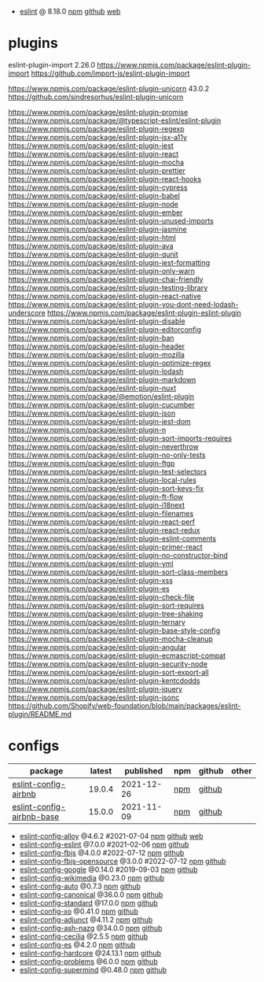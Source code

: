 - [eslint](./eslint.md)
  @ 8.18.0
  [npm](https://www.npmjs.com/package/eslint)
  [github](https://github.com/eslint/eslint)
  [web](https://eslint.org/)

# plugins

eslint-plugin-import
2.26.0
https://www.npmjs.com/package/eslint-plugin-import
https://github.com/import-js/eslint-plugin-import

https://www.npmjs.com/package/eslint-plugin-unicorn
43.0.2
https://github.com/sindresorhus/eslint-plugin-unicorn

https://www.npmjs.com/package/eslint-plugin-promise
https://www.npmjs.com/package/@typescript-eslint/eslint-plugin
https://www.npmjs.com/package/eslint-plugin-regexp
https://www.npmjs.com/package/eslint-plugin-jsx-a11y
https://www.npmjs.com/package/eslint-plugin-jest
https://www.npmjs.com/package/eslint-plugin-react
https://www.npmjs.com/package/eslint-plugin-mocha
https://www.npmjs.com/package/eslint-plugin-prettier
https://www.npmjs.com/package/eslint-plugin-react-hooks
https://www.npmjs.com/package/eslint-plugin-cypress
https://www.npmjs.com/package/eslint-plugin-babel
https://www.npmjs.com/package/eslint-plugin-node
https://www.npmjs.com/package/eslint-plugin-ember
https://www.npmjs.com/package/eslint-plugin-unused-imports
https://www.npmjs.com/package/eslint-plugin-jasmine
https://www.npmjs.com/package/eslint-plugin-html
https://www.npmjs.com/package/eslint-plugin-ava
https://www.npmjs.com/package/eslint-plugin-qunit
https://www.npmjs.com/package/eslint-plugin-jest-formatting
https://www.npmjs.com/package/eslint-plugin-only-warn
https://www.npmjs.com/package/eslint-plugin-chai-friendly
https://www.npmjs.com/package/eslint-plugin-testing-library
https://www.npmjs.com/package/eslint-plugin-react-native
https://www.npmjs.com/package/eslint-plugin-you-dont-need-lodash-underscore
https://www.npmjs.com/package/eslint-plugin-eslint-plugin
https://www.npmjs.com/package/eslint-plugin-disable
https://www.npmjs.com/package/eslint-plugin-editorconfig
https://www.npmjs.com/package/eslint-plugin-ban
https://www.npmjs.com/package/eslint-plugin-header
https://www.npmjs.com/package/eslint-plugin-mozilla
https://www.npmjs.com/package/eslint-plugin-optimize-regex
https://www.npmjs.com/package/eslint-plugin-lodash
https://www.npmjs.com/package/eslint-plugin-markdown
https://www.npmjs.com/package/eslint-plugin-nuxt
https://www.npmjs.com/package/@emotion/eslint-plugin
https://www.npmjs.com/package/eslint-plugin-cucumber
https://www.npmjs.com/package/eslint-plugin-json
https://www.npmjs.com/package/eslint-plugin-jest-dom
https://www.npmjs.com/package/eslint-plugin-n
https://www.npmjs.com/package/eslint-plugin-sort-imports-requires
https://www.npmjs.com/package/eslint-plugin-neverthrow
https://www.npmjs.com/package/eslint-plugin-no-only-tests
https://www.npmjs.com/package/eslint-plugin-ftgp
https://www.npmjs.com/package/eslint-plugin-test-selectors
https://www.npmjs.com/package/eslint-plugin-local-rules
https://www.npmjs.com/package/eslint-plugin-sort-keys-fix
https://www.npmjs.com/package/eslint-plugin-ft-flow
https://www.npmjs.com/package/eslint-plugin-i18next
https://www.npmjs.com/package/eslint-plugin-filenames
https://www.npmjs.com/package/eslint-plugin-react-perf
https://www.npmjs.com/package/eslint-plugin-react-redux
https://www.npmjs.com/package/eslint-plugin-eslint-comments
https://www.npmjs.com/package/eslint-plugin-primer-react
https://www.npmjs.com/package/eslint-plugin-no-constructor-bind
https://www.npmjs.com/package/eslint-plugin-yml
https://www.npmjs.com/package/eslint-plugin-sort-class-members
https://www.npmjs.com/package/eslint-plugin-xss
https://www.npmjs.com/package/eslint-plugin-es
https://www.npmjs.com/package/eslint-plugin-check-file
https://www.npmjs.com/package/eslint-plugin-sort-requires
https://www.npmjs.com/package/eslint-plugin-tree-shaking
https://www.npmjs.com/package/eslint-plugin-ternary
https://www.npmjs.com/package/eslint-plugin-base-style-config
https://www.npmjs.com/package/eslint-plugin-mocha-cleanup
https://www.npmjs.com/package/eslint-plugin-angular
https://www.npmjs.com/package/eslint-plugin-ecmascript-compat
https://www.npmjs.com/package/eslint-plugin-security-node
https://www.npmjs.com/package/eslint-plugin-sort-export-all
https://www.npmjs.com/package/eslint-plugin-kentcdodds
https://www.npmjs.com/package/eslint-plugin-jquery
https://www.npmjs.com/package/eslint-plugin-jsonc
https://github.com/Shopify/web-foundation/blob/main/packages/eslint-plugin/README.md

# configs

|package|latest|published|npm|github|other|
|---|---|---|---|---|---|
|[eslint-config-airbnb](./eslint-config-airbnb/index.md)|19.0.4|2021-12-26|[npm](https://www.npmjs.com/package/eslint-config-airbnb)|[github](https://github.com/airbnb/javascript/tree/master/packages/eslint-config-airbnb)||
|[eslint-config-airbnb-base](./eslint-config-airbnb-base/index.md)|15.0.0|2021-11-09|[npm](https://www.npmjs.com/package/eslint-config-airbnb-base)|[github](https://github.com/airbnb/javascript/tree/master/packages/eslint-config-airbnb-base)||

- [eslint-config-alloy](./eslint-config-alloy/index.md)
  @4.6.2
  #2021-07-04
  [npm](https://www.npmjs.com/package/eslint-config-alloy)
  [github](https://github.com/AlloyTeam/eslint-config-alloy)
  [web](https://alloyteam.github.io/eslint-config-alloy/)
- [eslint-config-eslint](./eslint-config-eslint/index.md)
  @7.0.0
  #2021-02-06
  [npm](https://www.npmjs.com/package/eslint-config-eslint)
  [github](https://github.com/eslint/eslint/tree/main/packages/eslint-config-eslint)
- [eslint-config-fbjs](./eslint-config-fbjs/index.md)
  @4.0.0
  #2022-07-12
  [npm](https://www.npmjs.com/package/eslint-config-fbjs)
  [github](https://github.com/facebook/fbjs/tree/main/packages/eslint-config-fbjs)
- [eslint-config-fbjs-opensource](./eslint-config-fbjs-opensource/index.md)
  @3.0.0
  #2022-07-12
  [npm](https://www.npmjs.com/package/eslint-config-fbjs-opensource)
  [github](https://github.com/facebook/fbjs/tree/main/packages/eslint-config-fbjs-opensource)
- [eslint-config-google](./eslint-config-google/index.md)
  @0.14.0
  #2019-09-03
  [npm](https://www.npmjs.com/package/eslint-config-google)
  [github](https://github.com/google/eslint-config-google)
- [eslint-config-wikimedia](./eslint-config-wikimedia/index.md)
  @0.23.0
  [npm](https://www.npmjs.com/package/eslint-config-wikimedia)
  [github](https://github.com/wikimedia/eslint-config-wikimedia)
- [eslint-config-auto](./eslint-config-auto/index.md)
  @0.7.3
  [npm](https://www.npmjs.com/package/eslint-config-auto)
  [github](https://github.com/davidjbradshaw/eslint-config-auto)
- [eslint-config-canonical](./eslint-config-canonical/index.md)
  @36.0.0
  [npm](https://www.npmjs.com/package/eslint-config-canonical)
  [github](https://github.com/gajus/eslint-config-canonical)
- [eslint-config-standard](./eslint-config-standard/index.md)
  @17.0.0
  [npm](https://www.npmjs.com/package/eslint-config-standard)
  [github](https://github.com/standard/eslint-config-standard)
- [eslint-config-xo](./eslint-config-xo/index.md)
  @0.41.0
  [npm](https://www.npmjs.com/package/eslint-config-xo)
  [github](https://github.com/xojs/eslint-config-xo)
- [eslint-config-adjunct](./eslint-config-adjunct/index.md)
  @4.11.2
  [npm](https://www.npmjs.com/package/eslint-config-adjunct)
  [github](https://github.com/davidjbradshaw/eslint-config-adjunct)
- [eslint-config-ash-nazg](./eslint-config-ash-nazg/index.md)
  @34.0.0
  [npm](https://www.npmjs.com/package/eslint-config-ash-nazg)
  [github](https://github.com/brettz9/eslint-config-ash-nazg)
- [eslint-config-cecilia](./eslint-config-cecilia/index.md)
  @2.5.5
  [npm](https://www.npmjs.com/package/eslint-config-cecilia)
  [github](https://github.com/SandroMiguel/eslint-config-cecilia)
- [eslint-config-es](./eslint-config-es/index.md)
  @4.2.0
  [npm](https://www.npmjs.com/package/eslint-config-es)
  [github](https://github.com/thenativeweb/eslint-config-es)
- [eslint-config-hardcore](./eslint-config-hardcore/index.md)
  @24.13.1
  [npm](https://www.npmjs.com/package/eslint-config-hardcore)
  [github](https://github.com/EvgenyOrekhov/eslint-config-hardcore)
- [eslint-config-problems](./eslint-config-problems/index.md)
  @6.0.0
  [npm](https://www.npmjs.com/package/eslint-config-problems)
  [github](https://github.com/RyanZim/eslint-config-problems)
- [eslint-config-supermind](./eslint-config-supermind/index.md)
  @0.48.0
  [npm](https://www.npmjs.com/package/eslint-config-supermind)
  [github](https://github.com/supermind/eslint-config-supermind)
